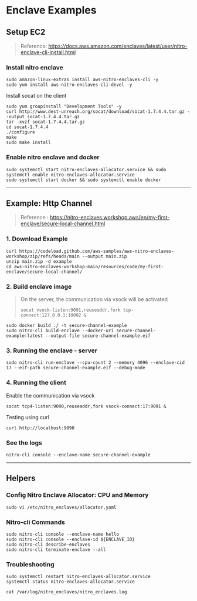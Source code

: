 
# Enclave Examples 

## Setup EC2

> Reference: https://docs.aws.amazon.com/enclaves/latest/user/nitro-enclave-cli-install.html

### Install nitro enclave 
```
sudo amazon-linux-extras install aws-nitro-enclaves-cli -y
sudo yum install aws-nitro-enclaves-cli-devel -y
```

Install socat on the client
```
sudo yum groupinstall "Development Tools" -y
curl http://www.dest-unreach.org/socat/download/socat-1.7.4.4.tar.gz --output socat-1.7.4.4.tar.gz
tar -xvzf socat-1.7.4.4.tar.gz
cd socat-1.7.4.4
./configure
make 
sudo make install
```

### Enable nitro enclave and docker
```
sudo systemctl start nitro-enclaves-allocator.service && sudo systemctl enable nitro-enclaves-allocator.service
sudo systemctl start docker && sudo systemctl enable docker
```

---
## Example: Http Channel
> Reference : https://nitro-enclaves.workshop.aws/en/my-first-enclave/secure-local-channel.html

### 1. Download Example
```
curl https://codeload.github.com/aws-samples/aws-nitro-enclaves-workshop/zip/refs/heads/main --output main.zip
unzip main.zip -d example
cd aws-nitro-enclaves-workshop-main/resources/code/my-first-enclave/secure-local-channel/
```

### 2. Build enclave image

> On the server, the communication via vsock will be activated
> 
> `socat vsock-listen:9091,reuseaddr,fork tcp-connect:127.0.0.1:10002 &`

```
sudo docker build ./ -t secure-channel-example
sudo nitro-cli build-enclave --docker-uri secure-channel-example:latest --output-file secure-channel-example.eif
```

### 3. Running the enclave - server
```
sudo nitro-cli run-enclave --cpu-count 2 --memory 4096 --enclave-cid 17 --eif-path secure-channel-example.eif --debug-mode
```

### 4. Running the client

Enable the communication via vsock
```
socat tcp4-listen:9090,reuseaddr,fork vsock-connect:17:9091 &
```

Testing using curl
```
curl http://localhost:9090
```

### See the logs
```
nitro-cli console --enclave-name secure-channel-example
```

---
## Helpers 

### Config Nitro Enclave Allocator:  CPU and Memory 
```
sudo vi /etc/nitro_enclaves/allocator.yaml
```

### Nitro-cli Commands 
```
sudo nitro-cli console --enclave-name hello
sudo nitro-cli console --enclave-id ${ENCLAVE_ID}
sudo nitro-cli describe-enclaves
sudo nitro-cli terminate-enclave --all
```

### Troubleshooting

```
sudo systemctl restart nitro-enclaves-allocator.service
systemctl status nitro-enclaves-allocator.service

cat /var/log/nitro_enclaves/nitro_enclaves.log
```


